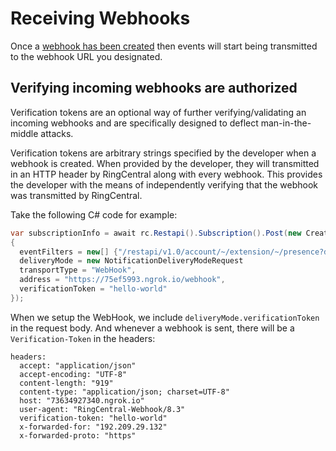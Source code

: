 # Receiving Webhooks

Once a [webhook has been created](../creating-webhooks/) then events will start being transmitted to the webhook URL you designated.

## Verifying incoming webhooks are authorized

Verification tokens are an optional way of further verifying/validating an incoming webhooks and are specifically designed to deflect man-in-the-middle attacks.

Verification tokens are arbitrary strings specified by the developer when a webhook is created. When provided by the developer, they will transmitted in an HTTP header by RingCentral along with every webhook. This provides the developer with the means of independently verifying that the webhook was transmitted by RingCentral.

Take the following C# code for example:

```c#
var subscriptionInfo = await rc.Restapi().Subscription().Post(new CreateSubscriptionRequest
{
  eventFilters = new[] {"/restapi/v1.0/account/~/extension/~/presence?detailedTelephonyState=true"},
  deliveryMode = new NotificationDeliveryModeRequest
  transportType = "WebHook",
  address = "https://75ef5993.ngrok.io/webhook",
  verificationToken = "hello-world"
});
```

When we setup the WebHook, we include `deliveryMode.verificationToken` in the request body. And whenever a webhook is sent, there will be a `Verification-Token` in the headers:

```http
headers:
  accept: "application/json"
  accept-encoding: "UTF-8"
  content-length: "919"
  content-type: "application/json; charset=UTF-8"
  host: "73634927340.ngrok.io"
  user-agent: "RingCentral-Webhook/8.3"
  verification-token: "hello-world"
  x-forwarded-for: "192.209.29.132"
  x-forwarded-proto: "https"
```




